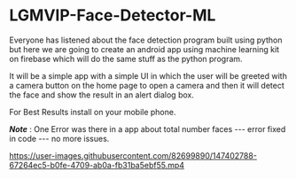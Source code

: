 # LGMVIP-Face-Detector-ML

Everyone has listened about the face detection program built using python but here we are going to create an android app using machine learning kit on firebase which will do the same stuff as the python program.

It will be a simple app with a simple UI in which the user will be greeted with a camera button on the home page to open a camera and then it will detect the face and show the result in an alert dialog box.

For Best Results install on your mobile phone.

***Note*** : One Error was there in a app about total number faces --- error fixed in code --- no more issues.



https://user-images.githubusercontent.com/82699890/147402788-67264ec5-b0fe-4709-ab0a-fb31ba5ebf55.mp4

